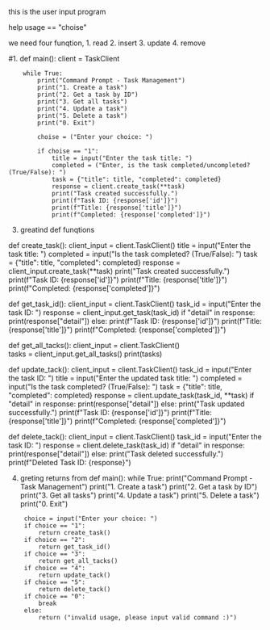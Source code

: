 this is the user input program

help usage == "choise"

we need four funqtion, 1. read 2. insert 3. update 4. remove

#1. def main():
        client = TaskClient

        while True:
            print("Command Prompt - Task Management")
            print("1. Create a task")
            print("2. Get a task by ID")
            print("3. Get all tasks")
            print("4. Update a task")
            print("5. Delete a task")
            print("0. Exit")

            choise = ("Enter your choice: ")

            if choise == "1":
                title = input("Enter the task title: ")
                completed = ("Enter, is the task completed/uncompleted? (True/False): ")
                task = {"title": title, "completed": completed}
                response = client.create_task(**task)
                print("Task created successfully.")
                print(f"Task ID: {response['id']}")
                print(f"Title: {response['title']}")
                print(f"Completed: {response['completed']}")

3. greatind def funqtions

def create_task():
    client_input = client.TaskClient()
    title = input("Enter the task title: ")
    completed = input("Is the task completed? (True/False): ")
    task = {"title": title, "completed": completed}
    response = client_input.create_task(**task)
    print("Task created successfully.")
    print(f"Task ID: {response['id']}")
    print(f"Title: {response['title']}")
    print(f"Completed: {response['completed']}")

def get_task_id():
    client_input = client.TaskClient()
    task_id = input("Enter the task ID: ")
    response = client_input.get_task(task_id)
    if "detail" in response:
        print(response["detail"])
    else:
        print(f"Task ID: {response['id']}")
        print(f"Title: {response['title']}")
        print(f"Completed: {response['completed']}")

def get_all_tacks():
    client_input = client.TaskClient()     
    tasks = client_input.get_all_tasks()
    print(tasks)

def update_tack():
    client_input = client.TaskClient()
    task_id = input("Enter the task ID: ")
    title = input("Enter the updated task title: ")
    completed = input("Is the task completed? (True/False): ")
    task = {"title": title, "completed": completed}
    response = client.update_task(task_id, **task)
    if "detail" in response:
        print(response["detail"])
    else:
        print("Task updated successfully.")
        print(f"Task ID: {response['id']}")
        print(f"Title: {response['title']}")
        print(f"Completed: {response['completed']}")
    
def delete_tack():
    client_input = client.TaskClient()
    task_id = input("Enter the task ID: ")
    response = client.delete_task(task_id)
    if "detail" in response:
        print(response["detail"])
    else:
        print("Task deleted successfully.")
        print(f"Deleted Task ID: {response}")

4. greting returns from def main():
    while True:
        print("Command Prompt - Task Management")
        print("1. Create a task")
        print("2. Get a task by ID")
        print("3. Get all tasks")
        print("4. Update a task")
        print("5. Delete a task")
        print("0. Exit")

        choice = input("Enter your choice: ")
        if choice == "1":
            return create_task()
        if choice == "2":
            return get_task_id()
        if choice == "3":
            return get_all_tacks()
        if choice == "4":
            return update_tack()
        if choice == "5":
            return delete_tack()
        if choice == "0":
            break
        else:
            return ("invalid usage, please input valid command :)")
